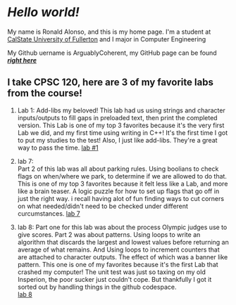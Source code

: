 #  *Hello world!*

My name is Ronald Alonso, and this is my home page. I'm a student at [CalState University of Fullerton](http://www.fullerton.edu/) and I major in Computer Engineering

My Github uername is ArguablyCoherent, my GitHub page can be found [***right here***](http://github.com/ArguablyCoherent)

## I take CPSC 120, here are 3 of my favorite labs from the course!

1. Lab 1:
   Add-libs my beloved! This lab had us using strings and character inputs/outputs to fill gaps in preloaded text,
then print the completed version. This Lab is one of my top 3 favorites because it's the very first Lab we did, and my
first time using writing in C++! It's the first time I got to put my studies to the test! Also, I just like add-libs.
They're a great way to pass the time.
   [lab #1](https://csufullerton.instructure.com/courses/3488853/assignments/37852147)

3. lab 7:  
Part 2 of this lab was all about parking rules. Using boolians to check flags on when/where we park, to determine if we are allowed to do that.
This is one of my top 3 favorites because it felt less like a Lab, and more like a brain teaser. A logic puzzle for how to set up flags that
go off in just the right way. i recall having alot of fun finding ways to cut corners on what needed/didn't need to be checked under
different curcumstances.
   [lab 7](https://csufullerton.instructure.com/courses/3488853/assignments/37852157) 

4. lab 8: 
Part one for this lab was about the process Olympic judges use to give scores. Part 2 was about patterns. Using loops to write an
algorithm that discards the largest and lowest values before returning an average of what remains. And Using loops to increment
counters that are attached to character outputs. The effect of which was a banner like pattern. This one is one of my favorites
because it's the first Lab that crashed my computer! The unit test was just so taxing on my old Insperion, the poor sucker just
couldn't cope. But thankfully I got it sorted out by handling things in the github codespace.  
   [lab 8](https://csufullerton.instructure.com/courses/3488853/assignments/37852158)

